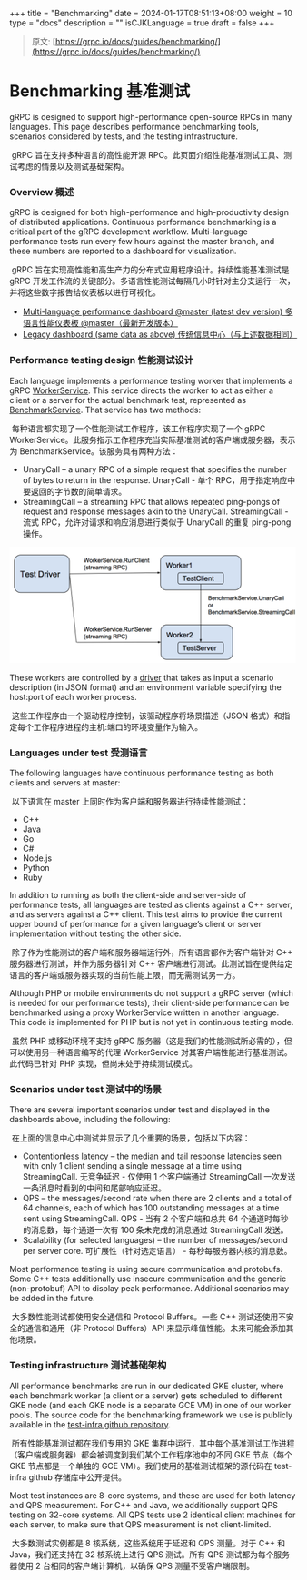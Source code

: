 +++
title = "Benchmarking"
date = 2024-01-17T08:51:13+08:00
weight = 10
type = "docs"
description = ""
isCJKLanguage = true
draft = false
+++

> 原文: [https://grpc.io/docs/guides/benchmarking/](https://grpc.io/docs/guides/benchmarking/)

# Benchmarking 基准测试

gRPC is designed to support high-performance open-source RPCs in many languages. This page describes performance benchmarking tools, scenarios considered by tests, and the testing infrastructure.

​	gRPC 旨在支持多种语言的高性能开源 RPC。此页面介绍性能基准测试工具、测试考虑的情景以及测试基础架构。



### Overview 概述

gRPC is designed for both high-performance and high-productivity design of distributed applications. Continuous performance benchmarking is a critical part of the gRPC development workflow. Multi-language performance tests run every few hours against the master branch, and these numbers are reported to a dashboard for visualization.

​	gRPC 旨在实现高性能和高生产力的分布式应用程序设计。持续性能基准测试是 gRPC 开发工作流的关键部分。多语言性能测试每隔几小时针对主分支运行一次，并将这些数字报告给仪表板以进行可视化。

- [Multi-language performance dashboard @master (latest dev version)
  多语言性能仪表板 @master（最新开发版本）](https://grafana-dot-grpc-testing.appspot.com/)
- [Legacy dashboard (same data as above)
  传统信息中心（与上述数据相同）](https://performance-dot-grpc-testing.appspot.com/explore?dashboard=5180705743044608)

### Performance testing design 性能测试设计

Each language implements a performance testing worker that implements a gRPC [WorkerService](https://github.com/grpc/grpc/blob/master/src/proto/grpc/testing/worker_service.proto). This service directs the worker to act as either a client or a server for the actual benchmark test, represented as [BenchmarkService](https://github.com/grpc/grpc/blob/master/src/proto/grpc/testing/benchmark_service.proto). That service has two methods:

​	每种语言都实现了一个性能测试工作程序，该工作程序实现了一个 gRPC WorkerService。此服务指示工作程序充当实际基准测试的客户端或服务器，表示为 BenchmarkService。该服务具有两种方法：

- UnaryCall – a unary RPC of a simple request that specifies the number of bytes to return in the response.
  UnaryCall - 单个 RPC，用于指定响应中要返回的字节数的简单请求。
- StreamingCall – a streaming RPC that allows repeated ping-pongs of request and response messages akin to the UnaryCall.
  StreamingCall - 流式 RPC，允许对请求和响应消息进行类似于 UnaryCall 的重复 ping-pong 操作。



![gRPC performance testing worker diagram](./Benchmarking_img/testing_framework.png)



These workers are controlled by a [driver](https://github.com/grpc/grpc/blob/master/test/cpp/qps/qps_json_driver.cc) that takes as input a scenario description (in JSON format) and an environment variable specifying the host:port of each worker process.

​	这些工作程序由一个驱动程序控制，该驱动程序将场景描述（JSON 格式）和指定每个工作程序进程的主机:端口的环境变量作为输入。

### Languages under test 受测语言

The following languages have continuous performance testing as both clients and servers at master:

​	以下语言在 master 上同时作为客户端和服务器进行持续性能测试：

- C++
- Java
- Go
- C#
- Node.js
- Python
- Ruby

In addition to running as both the client-side and server-side of performance tests, all languages are tested as clients against a C++ server, and as servers against a C++ client. This test aims to provide the current upper bound of performance for a given language’s client or server implementation without testing the other side.

​	除了作为性能测试的客户端和服务器端运行外，所有语言都作为客户端针对 C++ 服务器进行测试，并作为服务器针对 C++ 客户端进行测试。此测试旨在提供给定语言的客户端或服务器实现的当前性能上限，而无需测试另一方。

Although PHP or mobile environments do not support a gRPC server (which is needed for our performance tests), their client-side performance can be benchmarked using a proxy WorkerService written in another language. This code is implemented for PHP but is not yet in continuous testing mode.

​	虽然 PHP 或移动环境不支持 gRPC 服务器（这是我们的性能测试所必需的），但可以使用另一种语言编写的代理 WorkerService 对其客户端性能进行基准测试。此代码已针对 PHP 实现，但尚未处于持续测试模式。

### Scenarios under test 测试中的场景

There are several important scenarios under test and displayed in the dashboards above, including the following:

​	在上面的信息中心中测试并显示了几个重要的场景，包括以下内容：

- Contentionless latency – the median and tail response latencies seen with only 1 client sending a single message at a time using StreamingCall.
  无竞争延迟 - 仅使用 1 个客户端通过 StreamingCall 一次发送一条消息时看到的中间和尾部响应延迟。
- QPS – the messages/second rate when there are 2 clients and a total of 64 channels, each of which has 100 outstanding messages at a time sent using StreamingCall.
  QPS - 当有 2 个客户端和总共 64 个通道时每秒的消息数，每个通道一次有 100 条未完成的消息通过 StreamingCall 发送。
- Scalability (for selected languages) – the number of messages/second per server core.
  可扩展性（针对选定语言） - 每秒每服务器内核的消息数。

Most performance testing is using secure communication and protobufs. Some C++ tests additionally use insecure communication and the generic (non-protobuf) API to display peak performance. Additional scenarios may be added in the future.

​	大多数性能测试都使用安全通信和 Protocol Buffers。一些 C++ 测试还使用不安全的通信和通用（非 Protocol Buffers）API 来显示峰值性能。未来可能会添加其他场景。

### Testing infrastructure 测试基础架构

All performance benchmarks are run in our dedicated GKE cluster, where each benchmark worker (a client or a server) gets scheduled to different GKE node (and each GKE node is a separate GCE VM) in one of our worker pools. The source code for the benchmarking framework we use is publicly available in the [test-infra github repository](https://github.com/grpc/test-infra).

​	所有性能基准测试都在我们专用的 GKE 集群中运行，其中每个基准测试工作进程（客户端或服务器）都会被调度到我们某个工作程序池中的不同 GKE 节点（每个 GKE 节点都是一个单独的 GCE VM）。我们使用的基准测试框架的源代码在 test-infra github 存储库中公开提供。

Most test instances are 8-core systems, and these are used for both latency and QPS measurement. For C++ and Java, we additionally support QPS testing on 32-core systems. All QPS tests use 2 identical client machines for each server, to make sure that QPS measurement is not client-limited.

​	大多数测试实例都是 8 核系统，这些系统用于延迟和 QPS 测量。对于 C++ 和 Java，我们还支持在 32 核系统上进行 QPS 测试。所有 QPS 测试都为每个服务器使用 2 台相同的客户端计算机，以确保 QPS 测量不受客户端限制。
